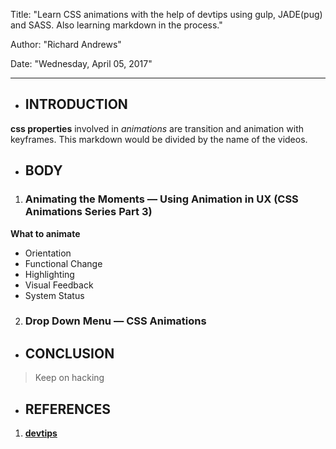 Title: "Learn CSS animations with the help of devtips using gulp, JADE(pug) and SASS. Also learning markdown in the process."

Author: "Richard Andrews"

Date: "Wednesday, April 05, 2017"

---
* ## INTRODUCTION
**css properties** involved in *animations* are transition and animation with keyframes. This markdown would be divided by the name of the videos.


* ## BODY

 1. ### Animating the Moments — Using Animation in UX (CSS Animations Series Part 3)
  **What to animate**
  * Orientation
  * Functional Change
  * Highlighting
  * Visual Feedback
  * System Status

 2. ### Drop Down Menu — CSS Animations

* ## CONCLUSION
> Keep on hacking



* ## REFERENCES
 1. **[devtips](https://www.youtube.com/watch?v=8kK-cA99SA0&list=PLqGj3iMvMa4LvJ8VctoXnPI0dtE40wfid&index=1)**
